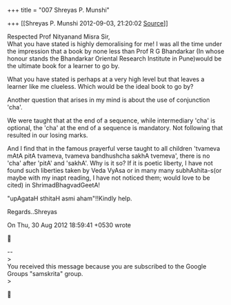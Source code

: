 +++
title = "007 Shreyas P. Munshi"

+++
[[Shreyas P. Munshi	2012-09-03, 21:20:02 [Source](https://groups.google.com/g/samskrita/c/mSRkFYHfV_4)]]



  
Respected Prof Nityanand Misra Sir,  
What you have stated is highly demoralising for me! I was all the time under the impression that a book by none less than Prof R G Bhandarkar (In whose honour stands the Bhandarkar Oriental Research Institute in Pune)would be the ultimate book for a learner to go by.  
  
What you have stated is perhaps at a very high level but that leaves a learner like me clueless. Which would be the ideal book to go by?  
  
Another question that arises in my mind is about the use of conjunction 'cha'.  
  
We were taught that at the end of a sequence, while intermediary 'cha' is optional, the 'cha' at the end of a sequence is mandatory. Not following that resulted in our losing marks.  
  
And I find that in the famous prayerful verse taught to all children 'tvameva mAtA pitA tvameva, tvameva bandhushcha sakhA tvemeva', there is no 'cha' after 'pitA' and 'sakhA'. Why is it so? If it is poetic liberty, I have not found such liberties taken by Veda VyAsa or in many many subhAshita-s(or maybe with my inapt reading, I have not noticed them; would love to be cited) in ShrimadBhagvadGeetA!  
  
"upAgataH sthitaH asmi aham"!!Kindly help.  
  
Regards..Shreyas  
  
On Thu, 30 Aug 2012 18:59:41 +0530 wrote



--  
\>  
You received this message because you are subscribed to the Google Groups "samskrita" group.  
\>  



